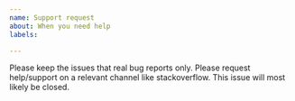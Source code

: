 ```yaml
---
name: Support request
about: When you need help
labels: 

---
```


Please keep the issues that real bug reports only. Please request help/support on a relevant channel like stackoverflow. This issue will most likely be closed.